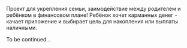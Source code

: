 Проект для укрепления семьи, заимодействие между родителем и ребёнком в финансовом плане!
Ребёнок хочет карманных денег - качает приложение и выбирает цель для накопления или выплаты наличными.

To be continued...
